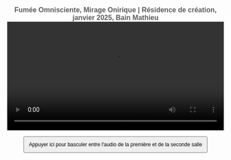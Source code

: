 <html lang="fr">
<head>
<meta charset="UTF-8">
<meta name="viewport" content="width=device-width, initial-scale=1.0">
<title>Félix-Antoine Coutu</title>
<style>
   body {
       font-family: Arial, sans-serif;
       text-align: center;
       padding: 10px;
   }
   video {
       width: 100%;
       max-width: 2000px;
       video-align: center;
   }
   button {
       margin: 0px;
       padding: 10px;
       font-size: 12px;
   }
   /* Changer la taille de la police pour les titres */
   h1 {
      font-size: 16px !important;  /* Ajuste la taille ici comme tu le souhaites */
      font-weight: bold;
      color: #5B5B5B; /* Facultatif : change la couleur si nécessaire */
      /* color: #1c5b1b; */
      margin: 0;  /* Empêche les marges par défaut entre les h1 */
      border: none;  /* Enlève les bordures */
   }
   /* Si tu veux ajouter des espacements spécifiques entre les deux titres */
   .titre-1 {
      margin-bottom: 0px;  /* Ajoute un espace après le premier titre */
      margin-top: 0px;  /* Ajoute un espace après le premier titre */
      
   }
   .btn-salle1 {
    background-color: blue;
    color: white;
   }

   .btn-salle2 {
    background-color: red;
    color: white;
   }
</style>
</head>
<body>

<!-- Premier titre avec une classe pour un espacement -->
<h1 class="titre-1">Fumée Omnisciente, Mirage Onirique | Résidence de création, janvier 2025, Bain Mathieu</h1>

<!-- Vidéo divisée en deux (les deux salles) -->
<video id="video" controls autoplay>
   <source src="https://dl.dropboxusercontent.com/scl/fi/vn856dku4ckgm35azhbz1/Fumee-Omnisciente-Mirage-Onirique02.mp4?rlkey=khuru1f6c5woeclemz1ai9rlz&st=pksoqe29&raw=1" type="video/mp4">    
   Votre navigateur ne prend pas en charge la vidéo HTML5.
</video>

<!-- Pistes audio -->
<audio id="audioSalle1" loop>
   <source src="https://www.dropbox.com/scl/fi/5y2aka0keombw6ha0ltg4/FOMO_Audio_Perfo-res-Bain-Mathieu.wav?rlkey=bjy3ssu3mofyg2m5jgvbvwmgl&st=9brcjj0g&raw=1" type="audio/wav">
   Votre navigateur ne prend pas en charge l'audio.
</audio>
<audio id="audioSalle2" loop>
   <source src="audio_salle2.mp3" type="audio/mp3">
   Votre navigateur ne prend pas en charge l'audio.
</audio>

<!-- Boutons de contrôle -->
<button id="btnBascule">Appuyer ici pour basculer entre l'audio de la première et de la seconde salle</button>

  <!-- Script JavaScript intégré -->
  <script>
   var audioSalle1 = document.getElementById("audioSalle1");
   var audioSalle2 = document.getElementById("audioSalle2");
   var video = document.getElementById("video");
   var btnBascule = document.getElementById("btnBascule");
   
   var audioActif = audioSalle2; // On commence avec l'audio de la Salle 2
   btnBascule.textContent = "Audio salle 2"; // Texte initial
   btnBascule.classList.add("btn-salle2"); // Couleur initiale (rouge)
   
   // Démarrage de la vidéo : on synchronise et joue l'audio actif
   video.addEventListener("play", function() {
       if (audioActif.paused) {
           audioActif.currentTime = video.currentTime; // Synchroniser avec la vidéo
           audioActif.play(); // Jouer uniquement l'audio actif
       }
   });
   
   // Mise en pause : on met aussi l'audio actif en pause
   video.addEventListener("pause", function() {
       audioActif.pause();
   });
   
   // Synchroniser la position de l'audio avec la vidéo
   video.addEventListener("timeupdate", function() {
       if (!video.paused) {
           audioActif.currentTime = video.currentTime;
       }
   });
   
   // Lorsqu'on cherche un moment précis dans la vidéo
   video.addEventListener("seeked", function() {
       audioActif.currentTime = video.currentTime;
   });
   
   // Bouton pour basculer entre les pistes audio
   btnBascule.addEventListener("click", function() {
       if (audioActif === audioSalle1) {
           audioSalle1.muted = true;
           audioSalle2.muted = false;
           audioActif = audioSalle2;
           btnBascule.textContent = "Audio salle 2"; // Met à jour le texte du bouton
   
           // Mise à jour des couleurs
           btnBascule.classList.remove("btn-salle1");
           btnBascule.classList.add("btn-salle2");
   
       } else {
           audioSalle1.muted = false;
           audioSalle2.muted = true;
           audioActif = audioSalle1;
           btnBascule.textContent = "Audio salle 1"; // Met à jour le texte du bouton
   
           // Mise à jour des couleurs
           btnBascule.classList.remove("btn-salle2");
           btnBascule.classList.add("btn-salle1");
       }
   
       // Synchroniser et jouer immédiatement l'audio actif
       audioActif.currentTime = video.currentTime;
       if (!video.paused) {
           audioActif.play();
       }
   });
</script>

</body>
</html>
